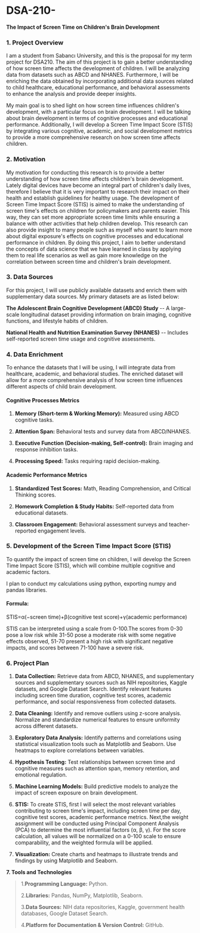 # DSA-210-
**The Impact of Screen Time on Children\'s Brain Development**

### **1. Project Overview**

I am a student from Sabancı University, and this is the proposal for my
term project for DSA210. The aim of this project is to gain a better
understanding of how screen time affects the development of children. I
will be analyzing data from datasets such as ABCD and NHANES.
Furthermore, I will be enriching the data obtained by incorporating
additional data sources related to child healthcare, educational
performance, and behavioral assessments to enhance the analysis and
provide deeper insights.

My main goal is to shed light on how screen time influences children\'s
development, with a particular focus on brain development. I will be
talking about brain development in terms of cognitive processes and
educational performance. Additionally, I will develop a Screen Time
Impact Score (STIS) by integrating various cognitive, academic, and
social development metrics to provide a more comprehensive research on
how screen time affects children.

### **2. Motivation**

My motivation for conducting this research is to provide 
a better understanding of how screen time affects children\'s brain development. 
Lately digital devices have become an integral part of children's daily lives, 
therefore I believe that it is very important to research their impact on their health 
and establish guidelines for healthy usage. The development of Screen Time Impact Score
(STIS) is aimed to make the understanding of screen time's effects on children for 
policymakers and parents easier. This way, they can set more appropriate screen time 
limits while ensuring a balance with other activities that help children develop. 
This research can also provide insight to many people such as myself who want to learn
more about digital exposure's effects on cognitive processes and educational performance
in children. By doing this project, I aim to better understand the concepts of data 
science that we have learned in class by applying them to real life scenarios as well 
as gain more knowledge on the correlation between screen time and children's brain 
development.

### 

### **3. Data Sources**

For this project, I will use publicly available datasets and enrich them
with supplementary data sources. My primary datasets are as listed
below:

**The Adolescent Brain Cognitive Development (ABCD) Study** -- A
large-scale longitudinal dataset providing information on brain imaging,
cognitive functions, and lifestyle habits of children.

**National Health and Nutrition Examination Survey (NHANES)** --
Includes self-reported screen time usage and cognitive assessments.

### **4. Data Enrichment** 

To enhance the datasets that I will be using, I will integrate data from
healthcare, academic, and behavioral studies. The enriched dataset will
allow for a more comprehensive analysis of how screen time influences
different aspects of child brain development.

#### **Cognitive Processes Metrics**

1.  **Memory (Short-term & Working Memory):** Measured using ABCD
    cognitive tasks.

2.  **Attention Span:** Behavioral tests and survey data from
    ABCD/NHANES.

3.  **Executive Function (Decision-making, Self-control):** Brain
    imaging and response inhibition tasks.

4.  **Processing Speed:** Tasks requiring rapid decision-making.

#### **Academic Performance Metrics**

1.  **Standardized Test Scores:** Math, Reading Comprehension, and
    Critical Thinking scores.

2.  **Homework Completion & Study Habits:** Self-reported data from
    educational datasets.

3.  **Classroom Engagement:** Behavioral assessment surveys and
    teacher-reported engagement levels.

### **5. Development of the Screen Time Impact Score (STIS)**

To quantify the impact of screen time on children, I will develop the
Screen Time Impact Score (STIS), which will combine multiple cognitive
and academic factors.

I plan to conduct my calculations using python, exporting numpy and
pandas libraries.

#### **Formula:**

STIS=α(−screen time)+β(cognitive test score)+γ(academic performance)

STIS can be interpreted using a scale from 0-100.The scores from 0-30
pose a low risk while 31-50 pose a moderate risk with some negative
effects observed, 51-70 present a high risk with significant negative
impacts, and scores between 71-100 have a severe risk.

### **6. Project Plan**

1.  **Data Collection:** Retrieve data from ABCD, NHANES, and
    supplementary sources and supplementary sources such as NIH
    repositories, Kaggle datasets, and Google Dataset Search. Identify
    relevant features including screen time duration, cognitive test
    scores, academic performance, and social responsiveness from
    collected datasets.

2.  **Data Cleaning:** Identify and remove outliers using z-score
    analysis. Normalize and standardize numerical features to ensure
    uniformity across different datasets.

3.  **Exploratory Data Analysis:** Identify patterns and correlations
    using statistical visualization tools such as Matplotlib and
    Seaborn. Use heatmaps to explore correlations between variables.

4.  **Hypothesis Testing:** Test relationships between screen time and
    cognitive measures such as attention span, memory retention, and
    emotional regulation.

5.  **Machine Learning Models:** Build predictive models to analyze the
    impact of screen exposure on brain development.

6.  **STIS:** To create STIS, first I will select the most relevant
    variables contributing to screen time's impact, including screen
    time per day, cognitive test scores, academic performance metrics.
    Next,the weight assignment will be conducted using Principal
    Component Analysis (PCA) to determine the most influential factors
    (α, β, γ). For the score calculation, all values will be normalized
    on a 0-100 scale to ensure comparability, and the weighted formula
    will be applied.

7.  **Visualization:** Create charts and heatmaps to illustrate trends
    and findings by using Matplotlib and Seaborn.

**7. Tools and Technologies**

> 1.**Programming Language:** Python.
>
> 2.**Libraries:** Pandas, NumPy, Matplotlib, Seaborn.
>
> 3.**Data Sources:** NIH data repositories, Kaggle, government health
> databases, Google Dataset Search.
>
> 4.**Platform for Documentation & Version Control:** GitHub.
